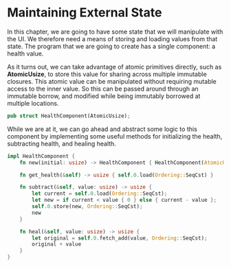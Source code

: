 # Maintaining External State

In this chapter, we are going to have some state that we will manipulate with the UI. We
therefore need a means of storing and loading values from that state. The program that
we are going to create has a single component: a health value.

As it turns out, we can take advantage of atomic primitives directly, such as
**AtomicUsize**, to store this value for sharing across multiple immutable closures. This
atomic value can be manipulated without requiring mutable access to the inner value. So this
can be passed around through an immutable borrow, and modified while being immutably borrowed
at multiple locations.

```rust
pub struct HealthComponent(AtomicUsize);
```

While we are at it, we can go ahead and abstract some logic to this component by implementing
some useful methods for initializing the health, subtracting health, and healing health.

```rust
impl HealthComponent {
    fn new(initial: usize) -> HealthComponent { HealthComponent(AtomicUsize::new(initial)) }

    fn get_health(&self) -> usize { self.0.load(Ordering::SeqCst) }

    fn subtract(&self, value: usize) -> usize {
        let current = self.0.load(Ordering::SeqCst);
        let new = if current < value { 0 } else { current - value };
        self.0.store(new, Ordering::SeqCst);
        new
    }

    fn heal(&self, value: usize) -> usize {
        let original = self.0.fetch_add(value, Ordering::SeqCst);
        original + value
    }
}
```
